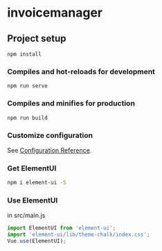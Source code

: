 # invoicemanager

## Project setup
```
npm install
```

### Compiles and hot-reloads for development
```
npm run serve
```

### Compiles and minifies for production
```
npm run build
```

### Customize configuration
See [Configuration Reference](https://cli.vuejs.org/config/).



### Get ElementUI

```bash
npm i element-ui -S
```
### Use ElementUI

in src/main.js

```js
import ElementUI from 'element-ui';
import 'element-ui/lib/theme-chalk/index.css';
Vue.use(ElementUI);
```

